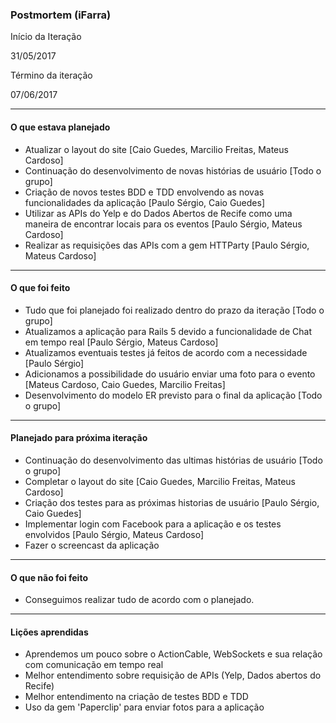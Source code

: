 ### Postmortem (iFarra)

 

Início da Iteração

31/05/2017
 

Término da iteração

07/06/2017

-------------------------
#### O que estava planejado

- Atualizar o layout do site [Caio Guedes, Marcilio Freitas, Mateus Cardoso]
- Continuação do desenvolvimento de novas histórias de usuário [Todo o grupo]
- Criação de novos testes BDD e TDD envolvendo as novas funcionalidades da aplicação [Paulo Sérgio, Caio Guedes]
- Utilizar as APIs do Yelp e do Dados Abertos de Recife como uma maneira de encontrar locais para os eventos [Paulo Sérgio, Mateus Cardoso]
- Realizar as requisições das APIs com a gem HTTParty [Paulo Sérgio, Mateus Cardoso] 

-------------------------
#### O que foi feito

- Tudo que foi planejado foi realizado dentro do prazo da iteração [Todo o grupo]
- Atualizamos a aplicação para Rails 5 devido a funcionalidade de Chat em tempo real [Paulo Sérgio, Mateus Cardoso]
- Atualizamos eventuais testes já feitos de acordo com a necessidade [Paulo Sérgio]
- Adicionamos a possibilidade do usuário enviar uma foto para o evento [Mateus Cardoso, Caio Guedes, Marcilio Freitas]
- Desenvolvimento do modelo ER previsto para o final da aplicação [Todo o grupo]

-------------------------
#### Planejado para próxima iteração

- Continuação do desenvolvimento das ultimas histórias de usuário [Todo o grupo]
- Completar o layout do site [Caio Guedes, Marcilio Freitas, Mateus Cardoso]
- Criação dos testes para as próximas historias de usuário [Paulo Sérgio, Caio Guedes]
- Implementar login com Facebook para a aplicação e os testes envolvidos [Paulo Sérgio, Mateus Cardoso]
- Fazer o screencast da aplicação

-------------------------
#### O que não foi feito

- Conseguimos realizar tudo de acordo com o planejado.

-------------------------
#### Lições aprendidas

- Aprendemos um pouco sobre o ActionCable, WebSockets e sua relação com comunicação em tempo real
- Melhor entendimento sobre requisição de APIs (Yelp, Dados abertos do Recife)
- Melhor entendimento na criação de testes BDD e TDD
- Uso da gem 'Paperclip' para enviar fotos para a aplicação
